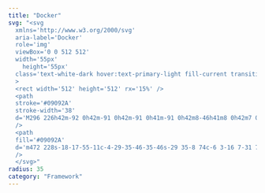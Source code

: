 ```yaml
---
title: "Docker"
svg: "<svg
  xmlns='http://www.w3.org/2000/svg'
  aria-label='Docker'
  role='img'
  viewBox='0 0 512 512'
  width='55px'
	height='55px'
  class='text-white-dark hover:text-primary-light fill-current transition-[opacity_.5s,color_.5s]'
  >
  <rect width='512' height='512' rx='15%' />
  <path
  stroke='#09092A'
  stroke-width='38'
  d='M296 226h42m-92 0h42m-91 0h42m-91 0h41m-91 0h42m8-46h41m8 0h42m7 0h42m-42-46h42'
  />
  <path
  fill='#09092A'
  d='m472 228s-18-17-55-11c-4-29-35-46-35-46s-29 35-8 74c-6 3-16 7-31 7H68c-5 19-5 145 133 145 99 0 173-46 208-130 52 4 63-39 63-39'
  />
  </svg>"
radius: 35
category: "Framework"
---
```

